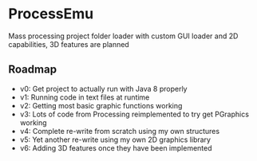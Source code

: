 # ProcessEmu

Mass processing project folder loader with custom GUI loader and 2D capabilities, 3D features are planned

## Roadmap

* v0: Get project to actually run with Java 8 properly
* v1: Running code in text files at runtime
* v2: Getting most basic graphic functions working
* v3: Lots of code from Processing reimplemented to try get PGraphics working
* v4: Complete re-write from scratch using my own structures
* v5: Yet another re-write using my own 2D graphics library
* v6: Adding 3D features once they have been implemented